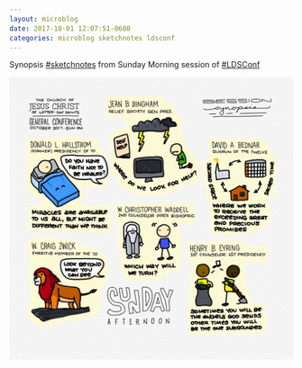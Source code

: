 ```yaml
---
layout: microblog
date: 2017-10-01 12:07:51-0600
categories: microblog sketchnotes ldsconf
---
```

Synopsis [#sketchnotes](/categories/sketchnotes) from Sunday Morning session of [#LDSConf](/categories/ldsconf)

![Sunday Morning Conference Sketchnotes](/images/microblog/201710011207.jpg)
